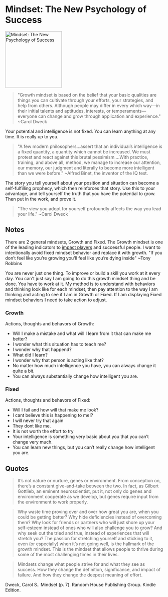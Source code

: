 # Mindset: The New Psychology of Success

<a href="https://www.amazon.com/Mindset-Carol-S-Dweck-audiobook/dp/B07N48NM33">
<img src="https://m.media-amazon.com/images/W/WEBP_402378-T1/images/I/510Y57m6XJL.jpg" alt="Mindset: The New Psychology of Success" style="height:180px;1px solid black"/>
</a>

> "Growth mindset is based on the belief that your basic qualities are things you can cultivate through your efforts, your strategies, and help from others. Although people may differ in every which way—in their initial talents and aptitudes, interests, or temperaments—everyone can change and grow through application and experience." ~Carol Dweck

Your potential and intelligence is not fixed.  You can learn anything at any time. It is really up to you.

> "A few modern philosophers…assert that an individual’s intelligence is a fixed quantity, a quantity which cannot be increased. We must protest and react against this brutal pessimism….With practice, training, and above all, method, we manage to increase our attention, our memory, our judgment and literally to become more intelligent than we were before." ~Alfred Binet, the inventor of the IQ test.

The story you tell yourself about your position and situation can become a self-fulfilling prophecy, which then reinforces that story. Use this to your advantage, and tell yourself the truth that you have the potential to grow. Then put in the work, and prove it.

> "The view you adopt for yourself profoundly affects the way you lead your life." ~Carol Dweck


## Notes

There are 2 general mindsets,  Growth and Fixed.  The Growth mindset is one of the leading indicators to [impact players](./impact_players.md) and successful people. I want to intentionally
avoid fixed mindset behavior and replace it with growth. "If you don’t feel like you’re growing you’ll feel like you’re dying inside" ~Tony Robbins

You are never just one thing.  To improve or build a skill you work at it every day.  You can't just say I am going to do this growth mindset thing and
be done.  You have to work at it.  My method is to understand with behaviors and thinking look like for each mindset, then pay attention to the way
I am thinking and acting to see if I am in Growth or Fixed.   If I am displaying Fixed mindset behaviors I need to take action to adjust.

### Growth 



Actions, thoughts and behavors of Growth:

- Will I make a mistake and what will I learn from it that can make me better?
- I wonder what this situation has to teach me?
- I wonder why that happend? 
- What did I learn?
- I wonder why that person is acting like that?
- No matter how much intelligence you have, you can always change it quite a bit.
- You can always substantially change how intelligent you are.

### Fixed

Actions, thoughts and behavors of Fixed:

- Will I fail and how will that make me look?
- I cant believe this is happening to me!?
- I will never try that again
- They dont like me.
- It is not worth the effort to try
- Your intelligence is something very basic about you that you can’t change very much.
- You can learn new things, but you can’t really change how intelligent you are. 

## Quotes

> It’s not nature or nurture, genes or environment. From conception on, there’s a constant give-and-take between the two. In fact, as Gilbert Gottlieb, an eminent neuroscientist, put it, not only do genes and environment cooperate as we develop, but genes require input from the environment to work properly.

> Why waste time proving over and over how great you are, when you could be getting better? Why hide deficiencies instead of overcoming them? Why look for friends or partners who will just shore up your self-esteem instead of ones who will also challenge you to grow? And why seek out the tried and true, instead of experiences that will stretch you? The passion for stretching yourself and sticking to it, even (or especially) when it’s not going well, is the hallmark of the growth mindset. This is the mindset that allows people to thrive during some of the most challenging times in their lives.

> Mindsets change what people strive for and what they see as success. How they change the definition, significance, and impact of failure. And how they change the deepest meaning of effort.


Dweck, Carol S.. Mindset (p. 7). Random House Publishing Group. Kindle Edition. 